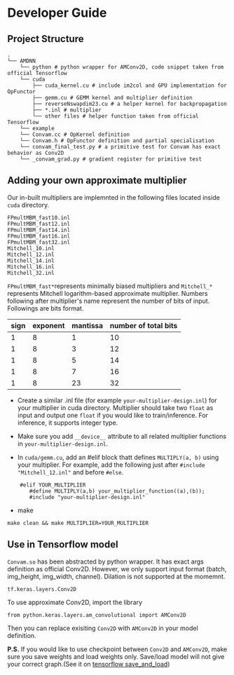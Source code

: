 # Developer Guide    

## Project Structure
```
.
└── AMDNN
    └── python # python wrapper for AMConv2D, code snippet taken from official Tensorflow
    └── cuda
        ├── cuda_kernel.cu # include im2col and GPU implementation for OpFunctor
        ├── gemm.cu # GEMM kernel and multiplier definition
        ├── reverseNswapdim23.cu # a helper kernel for backpropagation
        ├── *.inl # multiplier
        └── other files # helper function taken from official Tensorflow
    └── example
    └── Convam.cc # OpKernel definition
    └── Convam.h # OpFunctor definition and partial specialisation
    └── convam_final_test.py # a primitive test for Convam has exact behavior as Conv2D
    └── _convam_grad.py # gradient register for primitive test
```
        
    
## Adding  your own approximate multiplier
    
Our in-built multipliers are implemnted in the following files located inside `cuda` directory.
    
```
FPmultMBM_fast10.inl 
FPmultMBM_fast12.inl
FPmultMBM_fast14.inl
FPmultMBM_fast16.inl                                                              
FPmultMBM_fast32.inl
Mitchell_10.inl
Mitchell_12.inl
Mitchell_14.inl
Mitchell_16.inl
Mitchell_32.inl
```
`FPmultMBM_fast*`represents minimally biased multipliers and `Mitchell_*` represents Mitchell logarithm-based approximate multiplier. Numbers following after multiplier's name represent the number of bits of input. Followings are bits format.

| sign | exponent | mantissa | number of total bits |
| ----------- | ----------- | ----------- | ----------- |
| 1 | 8 | 1 | 10 |
| 1 | 8 | 3 | 12 |
| 1 | 8 | 5 | 14 |
| 1 | 8 | 7 | 16 |
| 1 | 8 | 23 | 32 |
    

- Create a similar .inl file (for example `your-multiplier-design.inl`) for your multiplier in cuda directory. Multiplier should take two `float` as input and output one `float` if you would like to train/inference. For inference, it supports integer type. 
   
- Make sure you add `__device__` attribute to all related multiplier functions in `your-multiplier-design.inl`.    

- In `cuda/gemm.cu`, add an #elif block thatt defines `MULTIPLY(a, b)` using your multiplier. For example, add the following just after `#include "Mitchell_12.inl"` and before `#else`.

 
```
    #elif YOUR_MULTIPLIER
       #define MULTIPLY(a,b) your_multiplier_function((a),(b));
       #include "your-multiplier-design.inl"
```
    
- make

```
make clean && make MULTIPLIER=YOUR_MULTIPLIER
```
    
  

## Use in Tensorflow model

`Convam.so` has been abstracted by python wrapper. It has exact args definition as official Conv2D. However, we only support input format (batch, img_height, img_width, channel). Dilation is not supported at the momemnt. 

```
tf.keras.layers.Conv2D
```

To use approximate Conv2D, import the library

```
from python.keras.layers.am_convolutional import AMConv2D
```

Then you can replace exisiting `Conv2D` with `AMConv2D` in your model definition.

**P.S.** If you would like to use checkpoint between `Conv2D` and `AMConv2D`, make sure you save weights and load weights only. Save/load model will not give your correct graph.(See it on [tensorflow save_and_load](https://www.tensorflow.org/tutorials/keras/save_and_load))
